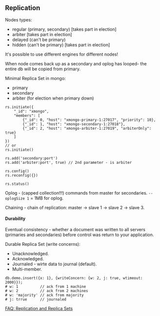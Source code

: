 Replication
-

Nodes types:

* regular (primary, secondary) [takes part in election]
* arbiter [takes part in election]
* delayed (can't be primary)
* hidden (can't be primary) [takes part in election]

It's possible to use different engines for different nodes!

When node comes back up as a secondary and oplog has looped- the
entire db will be copied from primary.

Minimal Replica Set in mongo:

* primary
* secondary
* arbiter (for election when primary down)

````
rs.initiate({
    "_id": "xmongo",
    "members": [
        {"_id": 0, "host": "xmongo-primary-1:27017", "priority": 10},
        {"_id": 1, "host": "xmongo-secondary-1:27018"},
        {"_id": 2, "host": "xmongo-arbiter-1:27019", "arbiterOnly": true}
    ]
})
// or
rs.initiate()

rs.add('secondary:port')
rs.add('arbiter:port', true) // 2nd parameter - is arbiter

rs.config()
rs.reconfig({})

rs.status()
````

Oplog - (capped collection!!!) commands from master for secondaries.
`--oplogSize 1` = 1MB for oplog.

Chaining - chain of replication: master -> slave 1 -> slave 2 -> slave 3.

#### Durability

Eventual consistency - whether a document was written to all servers
(primaries and secondaries) before control was return to your application.

Durable Replica Set (write concerns):

* Unacknowledged.
* Acknowledged.
* Journaled - wirte data to journal (default).
* Multi-member.

````
db.demo.insert({x: 1}, {writeConcern: {w: 2, j: true, wtimeout: 2000}});
# w: 1          // ack from 1 machine
# w: 2          // ack from 2 machines
# w: 'majority' // ack from majority
# j: trrue      // journaled
````

[FAQ: Replication and Replica Sets](http://docs.mongodb.org/manual/faq/replica-sets/)
